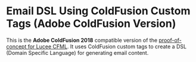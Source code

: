 
# Email DSL Using ColdFusion Custom Tags (Adobe ColdFusion Version)

This is the **Adobe ColdFusion 2018** compatible version of the [proof-of-concept for Lucee CFML][email-dsl]. It uses ColdFusion custom tags to create a DSL (Domain Specific Language) for generating email content.

[email-dsl]: https://github.com/bennadel/ColdFusion-Custom-Tag-Emails
